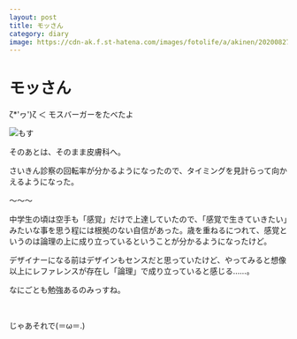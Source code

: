 ```yaml
---
layout: post
title: モッさん
category: diary
image: https://cdn-ak.f.st-hatena.com/images/fotolife/a/akinen/20200827/20200827170114.jpg
---
```


# モッさん

ζ*'ヮ')ζ ＜ モスバーガーをたべたよ

<img src="https://cdn-ak.f.st-hatena.com/images/fotolife/a/akinen/20200827/20200827170114.jpg" alt="もす">

そのあとは、そのまま皮膚科へ。

さいきん診察の回転率が分かるようになったので、タイミングを見計らって向かえるようになった。

〜〜〜

中学生の頃は空手も「感覚」だけで上達していたので、「感覚で生きていきたい」みたいな事を思う程には根拠のない自信があった。歳を重ねるにつれて、感覚というのは論理の上に成り立っているということが分かるようになったけど。

デザイナーになる前はデザインもセンスだと思っていたけど、やってみると想像以上にレファレンスが存在し「論理」で成り立っていると感じる……。

なにごとも勉強あるのみっすね。

 

じゃあそれで(＝ω＝.)